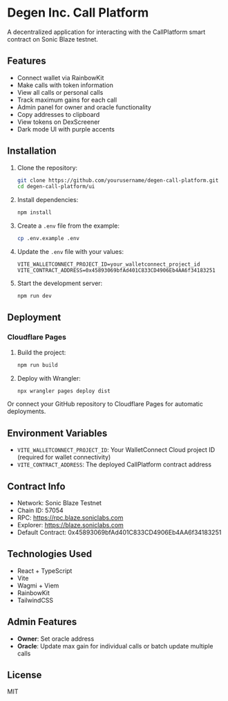 # Degen Inc. Call Platform

A decentralized application for interacting with the CallPlatform smart contract on Sonic Blaze testnet.

## Features

- Connect wallet via RainbowKit
- Make calls with token information
- View all calls or personal calls
- Track maximum gains for each call
- Admin panel for owner and oracle functionality
- Copy addresses to clipboard
- View tokens on DexScreener
- Dark mode UI with purple accents

## Installation

1. Clone the repository:
   ```bash
   git clone https://github.com/yourusername/degen-call-platform.git
   cd degen-call-platform/ui
   ```

2. Install dependencies:
   ```bash
   npm install
   ```

3. Create a `.env` file from the example:
   ```bash
   cp .env.example .env
   ```

4. Update the `.env` file with your values:
   ```env
   VITE_WALLETCONNECT_PROJECT_ID=your_walletconnect_project_id
   VITE_CONTRACT_ADDRESS=0x45893069bfAd401C833CD4906Eb4AA6f34183251
   ```

5. Start the development server:
   ```bash
   npm run dev
   ```

## Deployment

### Cloudflare Pages

1. Build the project:
   ```bash
   npm run build
   ```

2. Deploy with Wrangler:
   ```bash
   npx wrangler pages deploy dist
   ```

Or connect your GitHub repository to Cloudflare Pages for automatic deployments.

## Environment Variables

- `VITE_WALLETCONNECT_PROJECT_ID`: Your WalletConnect Cloud project ID (required for wallet connectivity)
- `VITE_CONTRACT_ADDRESS`: The deployed CallPlatform contract address

## Contract Info

- Network: Sonic Blaze Testnet
- Chain ID: 57054
- RPC: https://rpc.blaze.soniclabs.com
- Explorer: https://blaze.soniclabs.com
- Default Contract: 0x45893069bfAd401C833CD4906Eb4AA6f34183251

## Technologies Used

- React + TypeScript
- Vite
- Wagmi + Viem
- RainbowKit
- TailwindCSS

## Admin Features

- **Owner**: Set oracle address
- **Oracle**: Update max gain for individual calls or batch update multiple calls

## License

MIT